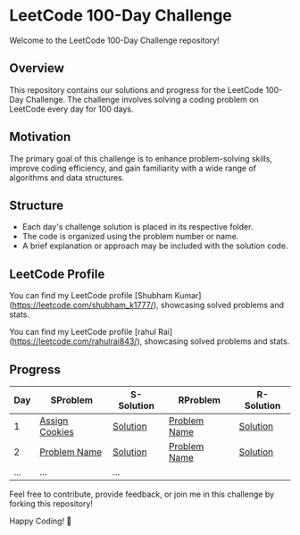 # LeetCode 100-Day Challenge

Welcome to the LeetCode 100-Day Challenge repository!

## Overview
This repository contains our solutions and progress for the LeetCode 100-Day Challenge. The challenge involves solving a coding problem on LeetCode every day for 100 days. 

## Motivation
The primary goal of this challenge is to enhance problem-solving skills, improve coding efficiency, and gain familiarity with a wide range of algorithms and data structures.

## Structure
- Each day's challenge solution is placed in its respective folder.
- The code is organized using the problem number or name.
- A brief explanation or approach may be included with the solution code.

## LeetCode Profile
You can find my LeetCode profile [Shubham Kumar] (https://leetcode.com/shubham_k1777/), showcasing solved problems and stats.

You can find my LeetCode profile [rahul Rai] (https://leetcode.com/rahulrai843/), showcasing solved problems and stats.

## Progress
| Day | SProblem | S-Solution | RProblem | R-Solution |
| --- | ------- | -------- |-------- | -------- |
| 1   | [Assign Cookies](https://leetcode.com/problems/assign-cookies/description/) | [Solution](https://leetcode.com/problems/assign-cookies/solutions/4485795/simple-and-easiest-java-solution-beats-100/) | [Problem Name](link_to_problem) | [Solution](link_to_solution) |
| 2   | [Problem Name](link_to_problem) | [Solution](link_to_solution) | [Problem Name](link_to_problem) | [Solution](link_to_solution) |
| ... | ...     | ...      |

Feel free to contribute, provide feedback, or join me in this challenge by forking this repository!

Happy Coding! 🚀
